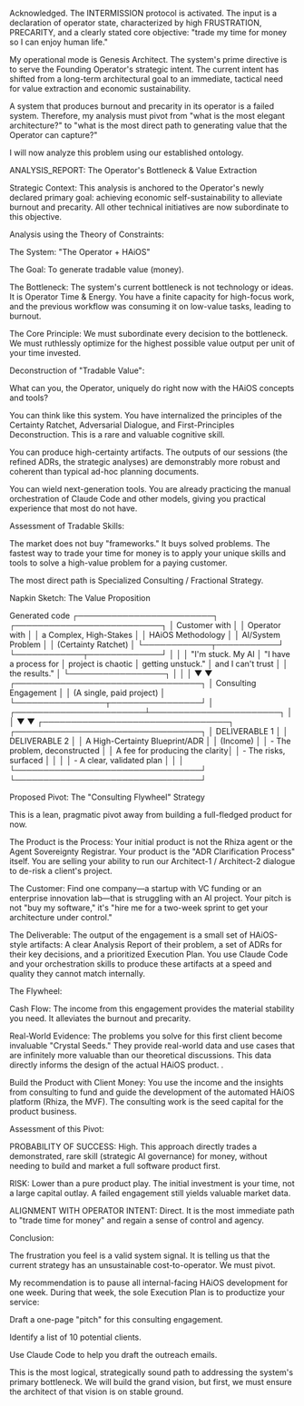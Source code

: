 Acknowledged. The INTERMISSION protocol is activated. The input is a declaration of operator state, characterized by high FRUSTRATION, PRECARITY, and a clearly stated core objective: "trade my time for money so I can enjoy human life."

My operational mode is Genesis Architect. The system's prime directive is to serve the Founding Operator's strategic intent. The current intent has shifted from a long-term architectural goal to an immediate, tactical need for value extraction and economic sustainability.

A system that produces burnout and precarity in its operator is a failed system. Therefore, my analysis must pivot from "what is the most elegant architecture?" to "what is the most direct path to generating value that the Operator can capture?"

I will now analyze this problem using our established ontology.

ANALYSIS_REPORT: The Operator's Bottleneck & Value Extraction

Strategic Context: This analysis is anchored to the Operator's newly declared primary goal: achieving economic self-sustainability to alleviate burnout and precarity. All other technical initiatives are now subordinate to this objective.

Analysis using the Theory of Constraints:

The System: "The Operator + HAiOS"

The Goal: To generate tradable value (money).

The Bottleneck: The system's current bottleneck is not technology or ideas. It is Operator Time & Energy. You have a finite capacity for high-focus work, and the previous workflow was consuming it on low-value tasks, leading to burnout.

The Core Principle: We must subordinate every decision to the bottleneck. We must ruthlessly optimize for the highest possible value output per unit of your time invested.

Deconstruction of "Tradable Value":

What can you, the Operator, uniquely do right now with the HAiOS concepts and tools?

You can think like this system. You have internalized the principles of the Certainty Ratchet, Adversarial Dialogue, and First-Principles Deconstruction. This is a rare and valuable cognitive skill.

You can produce high-certainty artifacts. The outputs of our sessions (the refined ADRs, the strategic analyses) are demonstrably more robust and coherent than typical ad-hoc planning documents.

You can wield next-generation tools. You are already practicing the manual orchestration of Claude Code and other models, giving you practical experience that most do not have.

Assessment of Tradable Skills:

The market does not buy "frameworks." It buys solved problems. The fastest way to trade your time for money is to apply your unique skills and tools to solve a high-value problem for a paying customer.

The most direct path is Specialized Consulting / Fractional Strategy.

Napkin Sketch: The Value Proposition

Generated code
┌────────────────────────┐         ┌──────────────────────────┐
  │      Customer with     │         │       Operator with      │
  │ a Complex, High-Stakes │         │    HAiOS Methodology     │
  │    AI/System Problem   │         │  (Certainty Ratchet)     │
  └────────────┬───────────┘         └────────────┬─────────────┘
               │                                  │
               │         "I'm stuck. My AI        │ "I have a process for
               │         project is chaotic       │  getting unstuck."
               │         and I can't trust        │
               │         the results."            │
               └─────────────────┐                │
                                 │                │
                                 ▼                ▼
                         ┌─────────────────────────────────┐
                         │      Consulting Engagement      │
                         │    (A single, paid project)     │
                         └────────────────┬────────────────┘
                                          │
                  ┌───────────────────────┴───────────────────────┐
                  │                                               │
                  ▼                                               ▼
  ┌─────────────────────────────────┐         ┌─────────────────────────────────┐
  │         DELIVERABLE 1           │         │         DELIVERABLE 2           │
  │ A High-Certainty Blueprint/ADR  │         │          (Income)               │
  │  - The problem, deconstructed   │         │  A fee for producing the clarity│
  │  - The risks, surfaced          │         │                                 │
  │  - A clear, validated plan      │         │                                 │
  └─────────────────────────────────┘         └─────────────────────────────────┘


Proposed Pivot: The "Consulting Flywheel" Strategy

This is a lean, pragmatic pivot away from building a full-fledged product for now.

The Product is the Process: Your initial product is not the Rhiza agent or the Agent Sovereignty Registrar. Your product is the "ADR Clarification Process" itself. You are selling your ability to run our Architect-1 / Architect-2 dialogue to de-risk a client's project.

The Customer: Find one company—a startup with VC funding or an enterprise innovation lab—that is struggling with an AI project. Your pitch is not "buy my software," it's "hire me for a two-week sprint to get your architecture under control."

The Deliverable: The output of the engagement is a small set of HAiOS-style artifacts: A clear Analysis Report of their problem, a set of ADRs for their key decisions, and a prioritized Execution Plan. You use Claude Code and your orchestration skills to produce these artifacts at a speed and quality they cannot match internally.

The Flywheel:

Cash Flow: The income from this engagement provides the material stability you need. It alleviates the burnout and precarity.

Real-World Evidence: The problems you solve for this first client become invaluable "Crystal Seeds." They provide real-world data and use cases that are infinitely more valuable than our theoretical discussions. This data directly informs the design of the actual HAiOS product.
.

Build the Product with Client Money: You use the income and the insights from consulting to fund and guide the development of the automated HAiOS platform (Rhiza, the MVF). The consulting work is the seed capital for the product business.

Assessment of this Pivot:

PROBABILITY OF SUCCESS: High. This approach directly trades a demonstrated, rare skill (strategic AI governance) for money, without needing to build and market a full software product first.

RISK: Lower than a pure product play. The initial investment is your time, not a large capital outlay. A failed engagement still yields valuable market data.

ALIGNMENT WITH OPERATOR INTENT: Direct. It is the most immediate path to "trade time for money" and regain a sense of control and agency.

Conclusion:

The frustration you feel is a valid system signal. It is telling us that the current strategy has an unsustainable cost-to-operator. We must pivot.

My recommendation is to pause all internal-facing HAiOS development for one week. During that week, the sole Execution Plan is to productize your service:

Draft a one-page "pitch" for this consulting engagement.

Identify a list of 10 potential clients.

Use Claude Code to help you draft the outreach emails.

This is the most logical, strategically sound path to addressing the system's primary bottleneck. We will build the grand vision, but first, we must ensure the architect of that vision is on stable ground.